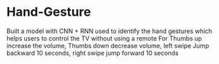 # Hand-Gesture
Built a model with CNN + RNN used to identify the hand gestures which helps users to control the TV without using a remote For Thumbs up increase the volume, Thumbs down decrease volume, left swipe Jump backward 10 seconds, right swipe jump forward 10 seconds
